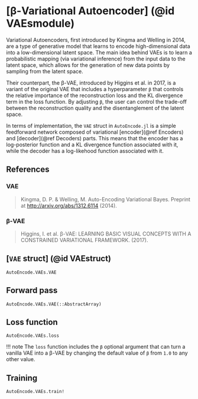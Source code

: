 # [β-Variational Autoencoder] (@id VAEsmodule)

Variational Autoencoders, first introduced by Kingma and Welling in 2014, are a
type of generative model that learns to encode high-dimensional data into a
low-dimensional latent space. The main idea behind VAEs is to learn a
probabilistic mapping (via variational inference) from the input data to the
latent space, which allows for the generation of new data points by sampling
from the latent space.

Their counterpart, the β-VAE, introduced by Higgins et al. in 2017, is a variant
of the original VAE that includes a hyperparameter `β` that controls the
relative importance of the reconstruction loss and the KL divergence term in the
loss function. By adjusting `β`, the user can control the trade-off between the
reconstruction quality and the disentanglement of the latent space.

In terms of implementation, the `VAE` struct in `AutoEncode.jl` is a simple
feedforward network composed of variational [encoder](@ref Encoders) and
[decoder](@ref Decoders) parts. This means that the encoder has a log-posterior
function and a KL divergence function associated with it, while the decoder has
a log-likehood function associated with it.

## References

### VAE
> Kingma, D. P. & Welling, M. Auto-Encoding Variational Bayes. Preprint at
> http://arxiv.org/abs/1312.6114 (2014).

### β-VAE
> Higgins, I. et al. β-VAE: LEARNING BASIC VISUAL CONCEPTS WITH A CONSTRAINED
> VARIATIONAL FRAMEWORK. (2017).



## [`VAE` struct] (@id VAEstruct)

```@docs
AutoEncode.VAEs.VAE
```

## Forward pass

```@docs
AutoEncode.VAEs.VAE(::AbstractArray)
```

## Loss function

```@docs
AutoEncode.VAEs.loss
```

!!! note
    The `loss` function includes the `β` optional argument that can turn a
    vanilla VAE into a β-VAE by changing the default value of `β` from `1.0` to
    any other value.

## Training

```@docs
AutoEncode.VAEs.train!
```